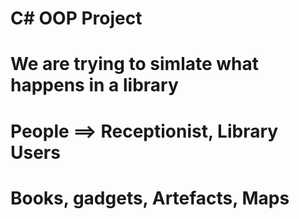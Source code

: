 # C# OOP Project

# We are trying to simlate what happens in a library

# People ==> Receptionist, Library Users

# Books, gadgets, Artefacts, Maps